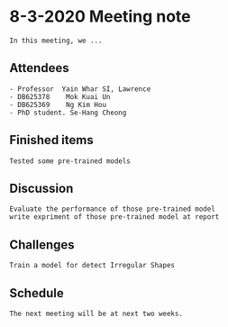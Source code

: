 # 8-3-2020 Meeting note
    In this meeting, we ...

## Attendees
    - Professor  Yain Whar SI, Lawrence
    - DB625378    Mok Kuai Un
    - DB625369    Ng Kim Hou
    - PhD student. Se-Hang Cheong
    

## Finished items
    Tested some pre-trained models

## Discussion
    Evaluate the performance of those pre-trained model
    write expriment of those pre-trained model at report

## Challenges
    Train a model for detect Irregular Shapes

## Schedule
    The next meeting will be at next two weeks.
